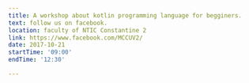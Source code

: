 ```yaml
---
title: A workshop about kotlin programming language for begginers.
text: follow us on facebook.
location: faculty of NTIC Constantine 2 
link: https://www.facebook.com/MCCUV2/
date: 2017-10-21
startTime: '09:00'
endTime: '12:30'

---
```


